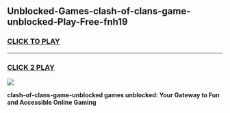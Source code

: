 
## Unblocked-Games-clash-of-clans-game-unblocked-Play-Free-fnh19
<h3>
<a href="https://premium76.site?title=clash-of-clans-game-unblocked&ref=19M">CLICK TO PLAY</a></h3>
<hr>

<h3>
<a href="https://premium76.site?title=clash-of-clans-game-unblocked&ref=19M">CLICK 2 PLAY</a>
  
</h3>

<a href="https://premium76.site?title=clash-of-clans-game-unblocked&ref=19M"><img src="https://clearcache.store/games.png"></a>


**clash-of-clans-game-unblocked games unblocked: Your Gateway to Fun and Accessible Online Gaming**
